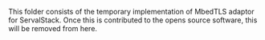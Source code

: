 This folder consists of the temporary implementation of MbedTLS adaptor for ServalStack.
Once this is contributed to the opens source software, this will be removed from here.
